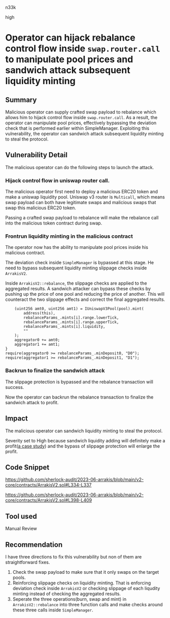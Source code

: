 n33k

high

# Operator can hijack rebalance control flow inside `swap.router.call` to manipulate pool prices and sandwich attack subsequent liquidity minting

## Summary

Malicious operator can supply crafted swap payload to rebalance which allows him to hijack control flow inside `swap.router.call`.
As a result, the operator can manipulate pool prices, effectively bypassing the deviation check that is performed earlier within SimpleManager. Exploiting this vulnerability, the operator can sandwich attack subsequent liquidity minting to steal the protocol.

## Vulnerability Detail

The malicious operator can do the following steps to launch the attack.

### Hijack control flow in uniswap router call.

The malicious operator first need to deploy a malicious ERC20 token and make a uniswap liquidity pool. Uniswap v3 router is `Multicall`, which means swap payload can both have legitimate swaps and malicious swaps that swap this malicious ERC20 token.

Passing a crafted swap payload to rebalance will make the rebalance call into the malicious token contract during swap. 

### Frontrun liquidity minting in the malicious contract

The operator now has the ability to manipulate pool prices inside his malicious contract.

The deviation check inside `SimpleManager` is bypassed at this stage. He need to bypass subsequent liquidity minting slippage checks inside `ArrakisV2`.

Inside `ArrakisV2::rebalance`, the slippage checks are applied to the aggregated results. A sandwich attacker can bypass these checks by pushing up the price of one pool and reducing the price of another. This will counteract the two slippage effects and correct the final aggregated results.

```solidity
    (uint256 amt0, uint256 amt1) = IUniswapV3Pool(pool).mint(
        address(this),
        rebalanceParams_.mints[i].range.lowerTick,
        rebalanceParams_.mints[i].range.upperTick,
        rebalanceParams_.mints[i].liquidity,
        ""
    );
    aggregator0 += amt0;
    aggregator1 += amt1;
}
require(aggregator0 >= rebalanceParams_.minDeposit0, "D0");
require(aggregator1 >= rebalanceParams_.minDeposit1, "D1");
```

### Backrun to finalize the sandwich attack

The slippage protection is bypassed and the rebalance transaction will success.

Now the operator can backrun the rebalance transaction to finalize the sandwich attack to profit.

## Impact

The malicious operator can sandwich liquidity minting to steal the protocol.

Severity set to High because sandwich liquidity adding will definitely make a profit([a case study](https://eigenphi.substack.com/p/a-brand-new-sandwich-bot-that-could)) and the bypass of slippage protection will enlarge the profit.

## Code Snippet

https://github.com/sherlock-audit/2023-06-arrakis/blob/main/v2-core/contracts/ArrakisV2.sol#L334-L337

https://github.com/sherlock-audit/2023-06-arrakis/blob/main/v2-core/contracts/ArrakisV2.sol#L398-L409

## Tool used

Manual Review

## Recommendation

I have three directions to fix this vulnerability but non of them are straightforward fixes.

1. Check the swap payload to make sure that it only swaps on the target pools. 
2. Reinforcing slippage checks on liquidity minting. That is enforcing deviation check inside `ArrakisV2` or checking slippage of each liqudity minting instead of checking the aggregated results.
3. Seperate the three operations(burn, swap and mint) in `ArrakisV2::rebalance` into three function calls and make checks around these three calls inside `SimpleManager`.
